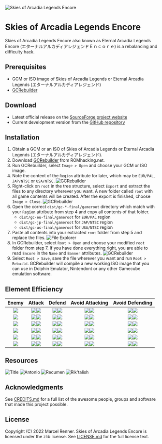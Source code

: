 ![Skies of Arcadia Legends Encore](doc/logomlt.png)

# Skies of Arcadia Legends Encore

Skies of Arcadia Legends Encore also known as Eternal Arcadia Legends Encore 
(エターナルアルカディアレジェンドＥｎｃｏｒｅ) is a rebalancing and difficulty hack.

## Prerequisites

* GCM or ISO image of Skies of Arcadia Legends or Eternal Arcadia Legends
  (エターナルアルカディアレジェンド)
* [GCRebuilder](http://www.romhacking.net/utilities/619/)

## Download

* Latest official release on the
  [SourceForge project website](https://sf.net/projects/soale)
* Current development version from the
  [GitHub repository](https://github.com/Taikocuya/SOALE)

## Installation

1. Obtain a GCM or an ISO of Skies of Arcadia Legends or Eternal Arcadia 
   Legends (エターナルアルカディアレジェンド).
2. Download [GCRebuilder](http://www.romhacking.net/utilities/619/) from
   ROMhacking.net.
3. Run GCRebuilder, select `Image > Open` and choose your GCM or ISO image.
4. Note the content of the `Region` attribute for later, which may be 
   `EUR/PAL`, `JAP/NTSC` or `USA/NTSC`.
   ![GCRebuilder](doc/install4.png)
5. Right-click on `root` in the tree structure, select `Export` and extract 
   the files to any directory wherever you want. A new folder called `root` 
   with all game contents will be created. After the export is finished, 
   choose `Image > Close`.
   ![GCRebuilder](doc/install5.png)
6. Open the correct `dist/gc-*-final/gameroot` directory which match with 
   your `Region` attribute from step 4 and copy all contents of that folder.
    * `dist/gc-eu-final/gameroot` for `EUR/PAL` region 
    * `dist/gc-jp-final/gameroot` for `JAP/NTSC` region 
    * `dist/gc-us-final/gameroot` for `USA/NTSC` region 
7. Paste all contents into your extracted `root` folder from step 5 and 
   replace the files.
   ![File Explorer](doc/install7.png)
8. In GCRebuilder, select `Root > Open` and choose your modified `root`
   folder from step 7. If you have done everything right, you are able to 
   read `Encore` in the `Name` and `Banner` attributes.
   ![GCRebuilder](doc/install8.png)
9. Select `Root > Save`, save the file wherever you want and run 
   `Root > Rebuild`. GCRebuilder will compile a new working ISO image that you 
   can use in Dolphin Emulator, Nintendont or any other Gamecube emulation 
   software.

## Element Efficiency

| Enemy   | Attack       | Defend         | Avoid Attacking | Avoid Defending |
|:-------:|:------------:|:--------------:|:---------------:|:---------------:|
| ![][Gr] | ![][R]![][S] | ![][Vy]![][Ai] | ![][B]![][Y]    | ![][Fi]![][Gi]  |
| ![][Re] | ![][P]![][B] | ![][Dr]![][En] | ![][G]![][R]    | ![][Vy]![][Gi]  |
| ![][Pu] | ![][R]![][Y] | ![][Vy]![][Gi] | ![][P]![][B]    | ![][Ai]![][En]  |
| ![][Bl] | ![][G]![][P] | ![][Fi]![][Gi] | ![][R]![][S]    | ![][Dr]![][En]  |
| ![][Ye] | ![][G]![][S] | ![][Fi]![][En] | ![][P]![][Y]    | ![][Ai]![][Dr]  |
| ![][Si] | ![][B]![][Y] | ![][Ai]![][Dr] | ![][G]![][S]    | ![][Vy]![][Fi]  |

[G]: doc/greenstone.png
[R]: doc/redstone.png
[P]: doc/purplestone.png
[B]: doc/bluestone.png
[Y]: doc/yellowstone.png
[S]: doc/silverstone.png
[Vy]: doc/vyse.png
[Ai]: doc/aika.png
[Fi]: doc/fina.png
[Dr]: doc/drachma.png
[En]: doc/enrique.png
[Gi]: doc/gilder.png
[Gr]: doc/greencrest.png
[Re]: doc/redcrest.png
[Pu]: doc/purplecrest.png
[Bl]: doc/bluecrest.png
[Ye]: doc/yellowcrest.png
[Si]: doc/silvercrest.png

## Resources

![Title](doc/title.png)
![Antonio](doc/antonio.png)
![Recumen](doc/recumen.png)
![Rik'talish](doc/riktalish.png)

## Acknowledgments

See [CREDITS.md](CREDITS.md) for a full list of the awesome people, groups and 
software that made this project possible.

## License

Copyright (C) 2022 Marcel Renner. Skies of Arcadia Legends Encore is 
licensed under the zlib license. See [LICENSE.md](LICENSE.md) for the full 
license text.
